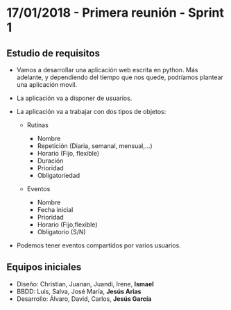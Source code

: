 # 17/01/2018 - Primera reunión - Sprint 1

## Estudio de requisitos

* Vamos a desarrollar una aplicación web escrita en python. Más adelante, y dependiendo del tiempo que nos quede, podríamos plantear una aplicación movil.
* La aplicación va a disponer de usuarios.
* La aplicación va a trabajar con dos tipos de objetos:
	* Rutinas
		* Nombre
		* Repetición (Diaria, semanal, mensual,...)
		* Horario (Fijo, flexible)
		* Duración
		* Prioridad
		* Obligatoriedad

	* Eventos
		* Nombre
		* Fecha inicial
		* Prioridad
		* Horario (Fijo,flexible)
		* Obligatorio (S/N)

* Podemos tener eventos compartidos por varios usuarios.

## Equipos iniciales

* Diseño: Christian, Juanan, Juandi, Irene, **Ismael**
* BBDD: Luis, Salva, José María, **Jesús Arias**
* Desarrollo: Álvaro, David, Carlos, **Jesús García**
